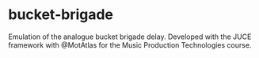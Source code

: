 # bucket-brigade
Emulation of the analogue bucket brigade delay. Developed with the JUCE framework with @MotAtlas for the Music Production Technologies course.
